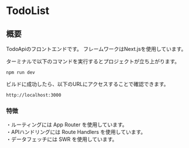 # TodoList

## 概要
TodoApiのフロントエンドです。
フレームワークはNext.jsを使用しています。

ターミナルで以下のコマンドを実行するとプロジェクトが立ち上がります。

```
npm run dev
```

ビルドに成功したら、以下のURLにアクセスすることで確認できます。

```URL
http://localhost:3000
```
### 特徴
・ルーティングには App Router を使用しています。<br>
・APIハンドリングには Route Handlers を使用しています。<br>
・データフェッチには SWR を使用しています。<br>
